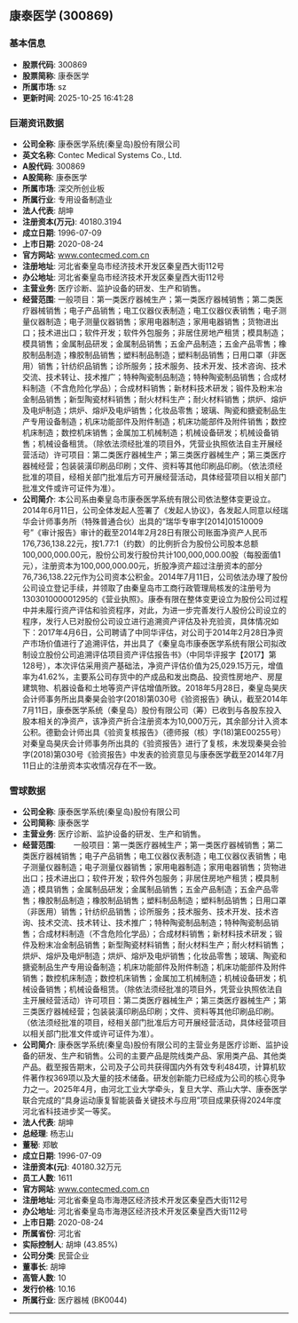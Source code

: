 ## 康泰医学 (300869)

### 基本信息

- **股票代码**: 300869
- **股票简称**: 康泰医学
- **所属市场**: sz
- **更新时间**: 2025-10-25 16:41:28

### 巨潮资讯数据

- **公司全称**: 康泰医学系统(秦皇岛)股份有限公司
- **英文名称**: Contec Medical Systems Co., Ltd.
- **A股代码**: 300869
- **A股简称**: 康泰医学
- **所属市场**: 深交所创业板
- **所属行业**: 专用设备制造业
- **法人代表**: 胡坤
- **注册资本(万元)**: 40180.3194
- **成立日期**: 1996-07-09
- **上市日期**: 2020-08-24
- **官方网站**: www.contecmed.com.cn
- **注册地址**: 河北省秦皇岛市经济技术开发区秦皇西大街112号
- **办公地址**: 河北省秦皇岛市经济技术开发区秦皇西大街112号
- **主营业务**: 医疗诊断、监护设备的研发、生产和销售。
- **经营范围**: 一般项目：第一类医疗器械生产；第一类医疗器械销售；第二类医疗器械销售；电子产品销售；电工仪器仪表制造；电工仪器仪表销售；电子测量仪器制造；电子测量仪器销售；家用电器制造；家用电器销售；货物进出口；技术进出口；软件开发；软件外包服务；非居住房地产租赁；模具制造；模具销售；金属制品研发；金属制品销售；五金产品制造；五金产品零售；橡胶制品制造；橡胶制品销售；塑料制品制造；塑料制品销售；日用口罩（非医用）销售；针纺织品销售；诊所服务；技术服务、技术开发、技术咨询、技术交流、技术转让、技术推广；特种陶瓷制品制造；特种陶瓷制品销售；合成材料制造（不含危险化学品）；合成材料销售；新材料技术研发；锻件及粉末冶金制品销售；新型陶瓷材料销售；耐火材料生产；耐火材料销售；烘炉、熔炉及电炉制造；烘炉、熔炉及电炉销售；化妆品零售；玻璃、陶瓷和搪瓷制品生产专用设备制造；机床功能部件及附件制造；机床功能部件及附件销售；数控机床制造；数控机床销售；金属加工机械制造；机械设备研发；机械设备销售；机械设备租赁。（除依法须经批准的项目外，凭营业执照依法自主开展经营活动）许可项目：第二类医疗器械生产；第三类医疗器械生产；第三类医疗器械经营；包装装潢印刷品印刷；文件、资料等其他印刷品印刷。（依法须经批准的项目，经相关部门批准后方可开展经营活动，具体经营项目以相关部门批准文件或许可证件为准）。
- **公司简介**: 本公司系由秦皇岛市康泰医学系统有限公司依法整体变更设立。2014年6月11日，公司全体发起人签署了《发起人协议》，各发起人同意以经瑞华会计师事务所（特殊普通合伙）出具的“瑞华专审字[2014]01510009号”《审计报告》审计的截至2014年2月28日有限公司账面净资产人民币176,736,138.22元，按1.77:1（约数）的比例折合为股份公司股本总额100,000,000.00元，股份公司发行股份共计100,000,000.00股（每股面值1元），注册资本为100,000,000.00元，折股净资产超过注册资本的部分76,736,138.22元作为公司资本公积金。2014年7月11日，公司依法办理了股份公司设立登记手续，并领取了由秦皇岛市工商行政管理局核发的注册号为130301000001295的《营业执照》。康泰有限在整体变更设立为股份公司过程中并未履行资产评估和验资程序，对此，为进一步完善发行人股份公司设立的程序，发行人已对股份公司设立进行追溯资产评估及补充验资，具体情况如下：2017年4月6日，公司聘请了中同华评估，对公司于2014年2月28日净资产市场价值进行了追溯评估，并出具了《秦皇岛市康泰医学系统有限公司拟改制设立股份公司追溯评估项目资产评估报告书》（中同华评报字【2017】第128号），本次评估采用资产基础法，净资产评估价值为25,029.15万元，增值率为41.62%，主要系公司存货中的产成品和发出商品、投资性房地产、房屋建筑物、机器设备和土地等资产评估增值所致。2018年5月28日，秦皇岛昊庆会计师事务所出具秦昊会验字(2018)第030号《验资报告》确认，截至2014年7月11日，康泰医学系统（秦皇岛）股份有限公司（筹）已收到与各股东投入股本相关的净资产，该净资产折合注册资本为10,000万元，其余部分计入资本公积。德勤会计师出具《验资复核报告》（德师报（核）字(18)第E00255号）对秦皇岛昊庆会计师事务所出具的《验资报告》进行了复核，未发现秦昊会验字(2018)第030号《验资报告》中发表的验资意见与康泰医学截至2014年7月11日止的注册资本实收情况存在不一致。

### 雪球数据

- **公司全称**: 康泰医学系统(秦皇岛)股份有限公司
- **公司简称**: 康泰医学
- **主营业务**: 医疗诊断、监护设备的研发、生产和销售。
- **经营范围**: 　　一般项目：第一类医疗器械生产；第一类医疗器械销售；第二类医疗器械销售；电子产品销售；电工仪器仪表制造；电工仪器仪表销售；电子测量仪器制造；电子测量仪器销售；家用电器制造；家用电器销售；货物进出口；技术进出口；软件开发；软件外包服务；非居住房地产租赁；模具制造；模具销售；金属制品研发；金属制品销售；五金产品制造；五金产品零售；橡胶制品制造；橡胶制品销售；塑料制品制造；塑料制品销售；日用口罩（非医用）销售；针纺织品销售；诊所服务；技术服务、技术开发、技术咨询、技术交流、技术转让、技术推广；特种陶瓷制品制造；特种陶瓷制品销售；合成材料制造（不含危险化学品）；合成材料销售；新材料技术研发；锻件及粉末冶金制品销售；新型陶瓷材料销售；耐火材料生产；耐火材料销售；烘炉、熔炉及电炉制造；烘炉、熔炉及电炉销售；化妆品零售；玻璃、陶瓷和搪瓷制品生产专用设备制造；机床功能部件及附件制造；机床功能部件及附件销售；数控机床制造；数控机床销售；金属加工机械制造；机械设备研发；机械设备销售；机械设备租赁。（除依法须经批准的项目外，凭营业执照依法自主开展经营活动）许可项目：第二类医疗器械生产；第三类医疗器械生产；第三类医疗器械经营；包装装潢印刷品印刷；文件、资料等其他印刷品印刷。（依法须经批准的项目，经相关部门批准后方可开展经营活动，具体经营项目以相关部门批准文件或许可证件为准）。
- **公司简介**: 康泰医学系统(秦皇岛)股份有限公司的主营业务是医疗诊断、监护设备的研发、生产和销售。公司的主要产品是院线类产品、家用类产品、其他类产品。截至报告期末，公司及子公司共获得国内外有效专利484项，计算机软件著作权369项以及大量的技术储备。研发创新能力已经成为公司的核心竞争力之一。2025年4月，由河北工业大学牵头，复旦大学、燕山大学、康泰医学联合完成的“具身运动康复智能装备关键技术与应用”项目成果获得2024年度河北省科技进步奖一等奖。
- **法人代表**: 胡坤
- **总经理**: 杨志山
- **董秘**: 郑敏
- **成立日期**: 1996-07-09
- **注册资本(元)**: 40180.32万元
- **员工人数**: 1611
- **官方网站**: www.contecmed.com.cn
- **注册地址**: 河北省秦皇岛市海港区经济技术开发区秦皇西大街112号
- **办公地址**: 河北省秦皇岛市海港区经济技术开发区秦皇西大街112号
- **上市日期**: 2020-08-24
- **所属省份**: 河北省
- **实际控制人**: 胡坤 (43.85%)
- **公司分类**: 民营企业
- **董事长**: 胡坤
- **高管人数**: 10
- **发行价格**: 10.16
- **所属行业**: 医疗器械 (BK0044)

---